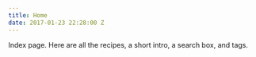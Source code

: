 ```yaml
---
title: Home
date: 2017-01-23 22:28:00 Z
---
```


Index page. Here are all the recipes, a short intro, a search box, and tags. 